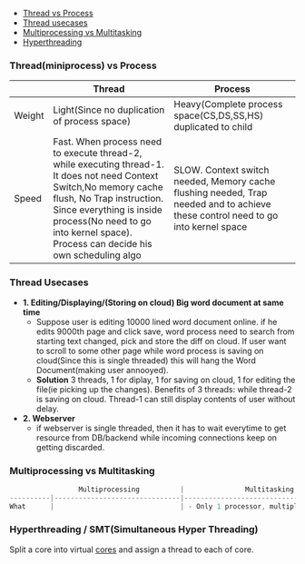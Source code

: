 - [Thread vs Process](#vs)
- [Thread usecases](#uc)
- [Multiprocessing vs Multitasking](#vs1)
- [Hyperthreading](#ht)

<a name=vs></a>
### Thread(miniprocess) vs Process

||Thread|Process|
|---|---|---|
|Weight|Light(Since no duplication of process space)|Heavy(Complete process space(CS,DS,SS,HS) duplicated to child|
|Speed|Fast. When process need to execute thread-2, while executing thread-1. It does not need Context Switch,No memory cache flush, No Trap instruction. Since everything is inside process(No need to go into kernel space). Process can decide his own scheduling algo|SLOW. Context switch needed, Memory cache flushing needed, Trap needed and to achieve these control need to go into kernel space|

<a name=uc></a>
### Thread Usecases
- **1. Editing/Displaying/(Storing on cloud) Big word document at same time**
  - Suppose user is editing 10000 lined word document online. if he edits 9000th page and click save, word process need to search from starting text changed, pick and store the diff on cloud. If user want to scroll to some other page while word process is saving on cloud(Since this is single threaded) this will hang the Word Document(making user annooyed).
  - **Solution** 3 threads, 1 for diplay, 1 for saving on cloud, 1 for editing the file(ie picking up the changes). Benefits of 3 threads: while thread-2 is saving on cloud. Thread-1 can still display contents of user without delay.
- **2. Webserver**
  - if webserver is single threaded, then it has to wait everytime to get resource from DB/backend while incoming connections keep on getting discarded.

<a name=vs1></a>
### Multiprocessing vs Multitasking
```c
                 Multiprocessing          |               Multitasking
----------|-------------------------------|-------------------------------------------
What      |                               | - Only 1 processor, multiple threads are run in time sliced manner.
```

<a name=ht></a>
### Hyperthreading / SMT(Simultaneous Hyper Threading)
Split a core into virtual [cores](/Threads_Processes_IPC/MultiCPU_MultiCore) and assign a thread to each of core.
